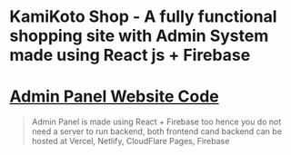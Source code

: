 # KamiKoto Shop - A fully functional shopping site with Admin System made using React js + Firebase

# [Admin Panel Website Code](https://github.com/itfeelsharsh/shopAdmin)
> Admin Panel is made using React + Firebase too hence you do not need a server to run backend, both frontend cand backend can be hosted at Vercel, Netlify, CloudFlare Pages, Firebase
